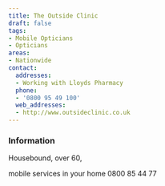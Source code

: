 ```yaml
---
title: The Outside Clinic
draft: false
tags:
- Mobile Opticians
- Opticians
areas:
- Nationwide
contact:
  addresses:
  - Working with Lloyds Pharmacy
  phone:
  - '0800 95 49 100'
  web_addresses:
  - http://www.outsideclinic.co.uk
---
```


### Information
Housebound, over 60, 

mobile services in your home  0800 85 44 77


